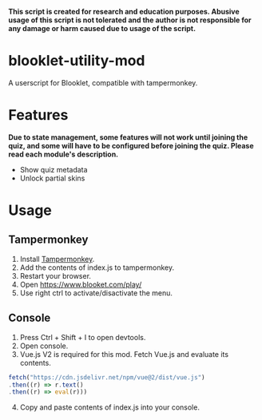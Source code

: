 **This script is created for research and education purposes. Abusive usage of this script is not tolerated and the author is not responsible for any damage or harm caused due to usage of the script.**

# blooklet-utility-mod
A userscript for Blooklet, compatible with tampermonkey.

# Features
**Due to state management, some features will not work until joining the quiz, and some will have to be configured before joining the quiz. Please read each module's description.**
- Show quiz metadata
- Unlock partial skins

# Usage
## Tampermonkey
1. Install [Tampermonkey](https://www.tampermonkey.net/).
2. Add the contents of index.js to tampermonkey.
3. Restart your browser.
4. Open https://www.blooket.com/play/
5. Use right ctrl to activate/disactivate the menu.

## Console
1. Press Ctrl + Shift + I to open devtools.
2. Open console.
3. Vue.js V2 is required for this mod. Fetch Vue.js and evaluate its contents.
```js
fetch("https://cdn.jsdelivr.net/npm/vue@2/dist/vue.js")
.then((r) => r.text()
.then((r) => eval(r)))
```
4. Copy and paste contents of index.js into your console.
